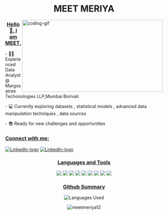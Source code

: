 <h1 align="center">MEET MERIYA</h1>
<img align="right" alt="coding-gif" width="450" height="230" src="https://codemyui.com/wp-content/uploads/2017/03/hero-section-animation.gif">


<h3 align="center"><u>Hello 👋, I am MEET,</u></h3>
- 👨‍🎓 Experienced Data Analyst @ Margosatree Techonologies LLP,Mumbai Borivali
<p></p>
- 💻	Currently exploring datasets , statistical models , advanced data manipulation techniques , data sources
</p>
- 📚 Ready for new challenges and opportunities

<h3 ><u>Connect with me:</u></h3><p>
  <a href="mailto:meetmeriya5@gmail.com"><img src="https://img.shields.io/badge/-Gmail-c14438?style=for-the-badge&logo=Gmail&logoColor=white"/ alt="LinkedIn-logo"></a> 
  <a href="https://www.linkedin.com/in/meet-meriya12/"><img src="https://img.shields.io/badge/LinkedIn-0077B5?style=for-the-badge&logo=linkedin&logoColor=white"/ alt="LinkedIn-logo"></a>
</p>

<p></p>
<h3 align="center"><u>Languages and Tools</u></h3>
<p align="center">
    <img src="https://img.shields.io/badge/Python-FFD43B?style=for-the-badge&logo=python&logoColor=darkgreen" />
    <img src="https://img.shields.io/badge/C-00599C?style=for-the-badge&logo=c&logoColor=white" />
    <img src="https://img.shields.io/badge/HTML-239120?style=for-the-badge&logo=html5&logoColor=white"/>
    <img src="https://img.shields.io/badge/CSS3-1572B6?style=for-the-badge&logo=css3&logoColor=white" />
    <img src="https://img.shields.io/badge/JavaScript-323330?style=for-the-badge&logo=javascript&logoColor=F7DF1E" />
    <img src="https://img.shields.io/badge/MongoDB-4EA94B?style=for-the-badge&logo=mongodb&logoColor=white" />
    <img src="https://img.shields.io/badge/MySQL-00000F?style=for-the-badge&logo=mysql&logoColor=white" />
    <img src="https://img.shields.io/badge/R-276DC3?style=for-the-badge&logo=r&logoColor=white" />
    <img src="https://img.shields.io/badge/Power%20BI-F2C811?style=for-the-badge&logo=powerbi&logoColor=black" />
</p>



<h3 align="center"><u>Github Summary</u></h3>

<p align="center"><img align="center" src="https://github-readme-stats.vercel.app/api/top-langs?username=meetmeriya12&langs_count=8&layout=compact&theme=highcontrast&hide=javascript,css&hide_title=true&card_width=350&exclude_repo=github-readme-stats" alt="Languages Used" /></p>



<p align="center"><img align="center" src="https://github-readme-stats.vercel.app/api?username=meetmeriya12&show_icons=true&theme=highcontrast" alt="meetmeriya12"/></p>
